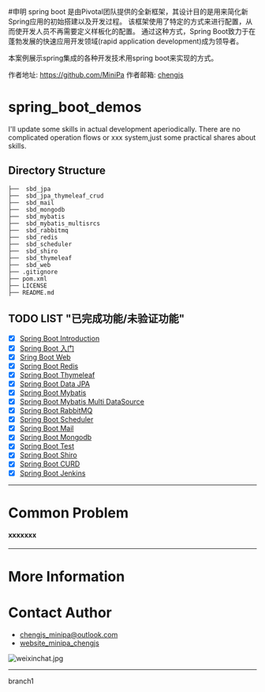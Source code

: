 #申明 
spring boot 是由Pivotal团队提供的全新框架，其设计目的是用来简化新Spring应用的初始搭建以及开发过程。
  该框架使用了特定的方式来进行配置，从而使开发人员不再需要定义样板化的配置。
  通过这种方式，Spring Boot致力于在蓬勃发展的快速应用开发领域(rapid application development)成为领导者。
  
  本案例展示spring集成的各种开发技术用spring boot来实现的方式。  

作者地址: https://github.com/MiniPa
作者邮箱: <a href="mailto:chengjs_minipa@outlook.com">chengjs</a>

# spring_boot_demos

I'll update some skills in actual development aperiodically.
There are no complicated operation flows or xxx system,just some practical shares about skills.

## Directory Structure

```shell
├──  sbd_jpa                                   
├──  sbd_jpa_thymeleaf_crud                                
├──  sbd_mail                                   
├──  sbd_mongodb                                   
├──  sbd_mybatis                                   
├──  sbd_mybatis_multisrcs                                   
├──  sbd_rabbitmq                                   
├──  sbd_redis                                   
├──  sbd_scheduler                                   
├──  sbd_shiro                                   
├──  sbd_thymeleaf                                   
├──  sbd_web                                   
├── .gitignore                                 
├── pom.xml                                    
├── LICENSE               
├── README.md               

```

## TODO LIST "已完成功能/未验证功能"

* [x] [Spring Boot Introduction](https://minipachengjs.wordpress.com/2017/12/25/%E3%80%90spring-boot-%E6%A0%8F%E7%9B%AE%E3%80%91/)
* [x] [Spring Boot 入门](https://minipachengjs.wordpress.com/2017/12/25/1-spring-boot-%E5%85%A5%E9%97%A8/)
* [x] [Sring Boot Web](https://minipachengjs.wordpress.com/2017/12/25/2-sring-boot-web/)
* [x] [Spring Boot Redis](https://minipachengjs.wordpress.com/2017/12/25/3-spring-boot-redis/)
* [x] [Spring Boot Thymeleaf](https://minipachengjs.wordpress.com/2017/12/25/4-spring-boot-thymeleaf/)
* [x] [Spring Boot Data JPA](https://minipachengjs.wordpress.com/2017/12/25/5-spring-boot-data-jpa/)
* [x] [Spring Boot Mybatis](https://minipachengjs.wordpress.com/2017/12/25/6-spring-boot-mybatis/)
* [x] [Spring Boot Mybatis Multi DataSource](https://minipachengjs.wordpress.com/2017/12/25/7-spring-boot-mybatis-multi-datasource/)
* [x] [Spring Boot RabbitMQ](https://minipachengjs.wordpress.com/2017/12/25/8-spring-boot-rabbitmq/)
* [x] [Spring Boot Scheduler](https://minipachengjs.wordpress.com/2017/12/25/9-spring-boot-scheduler/)
* [x] [Spring Boot Mail](https://minipachengjs.wordpress.com/2017/12/25/10-spring-boot-mail/)
* [x] [Spring Boot Mongodb](https://minipachengjs.wordpress.com/2017/12/25/11-spring-boot-mongodb/)
* [x] [Spring Boot Test](https://minipachengjs.wordpress.com/2017/12/25/12-spring-boot-test/)
* [x] [Spring Boot Shiro](https://minipachengjs.wordpress.com/2017/12/25/13-spring-boot-shiro/)
* [x] [Spring Boot CURD](https://minipachengjs.wordpress.com/2017/12/25/14-spring-boot-curd/)
* [x] [Spring Boot Jenkins](https://minipachengjs.wordpress.com/2017/12/25/15-spring-boot-jenkins/)

--- 

# Common Problem

#### xxxxxxx

---


# More Information

[]()

# Contact Author
- [chengjs_minipa@outlook.com](mailto:chengjs_minipa@outlook.com)
- [website_minipa_chengjs](https://minipachengjs.wordpress.com/)

![weixinchat.jpg]()



---

branch1